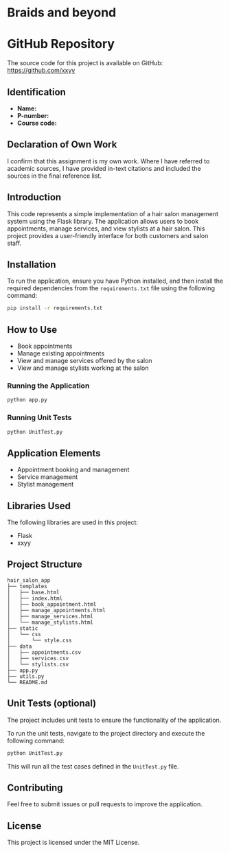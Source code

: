 # Braids and beyond

# GitHub Repository
The source code for this project is available on GitHub: https://github.com/xxyy

## Identification
- **Name:** 
- **P-number:** 
- **Course code:** 

## Declaration of Own Work
I confirm that this assignment is my own work.
Where I have referred to academic sources, I have provided in-text citations and included the sources in the final reference list.

## Introduction
This code represents a simple implementation of a hair salon management system using the Flask library. The application allows users to book appointments, manage services, and view stylists at a hair salon. This project provides a user-friendly interface for both customers and salon staff.

## Installation
To run the application, ensure you have Python installed, and then install the required dependencies from the `requirements.txt` file using the following command:
```bash
pip install -r requirements.txt
```

## How to Use
- Book appointments
- Manage existing appointments
- View and manage services offered by the salon
- View and manage stylists working at the salon

### Running the Application
```python
python app.py
```

### Running Unit Tests
```python
python UnitTest.py
```

## Application Elements
- Appointment booking and management
- Service management
- Stylist management

## Libraries Used
The following libraries are used in this project:
- Flask
- xxyy

## Project Structure
```
hair_salon_app
├── templates
│   ├── base.html
│   ├── index.html
│   ├── book_appointment.html
│   ├── manage_appointments.html
│   ├── manage_services.html
│   └── manage_stylists.html
├── static
│   └── css
│       └── style.css
├── data
│   ├── appointments.csv
│   ├── services.csv
│   └── stylists.csv
├── app.py
├── utils.py
└── README.md
```

## Unit Tests (optional)
The project includes unit tests to ensure the functionality of the application.

To run the unit tests, navigate to the project directory and execute the following command:
```python
python UnitTest.py
```

This will run all the test cases defined in the `UnitTest.py` file.

## Contributing
Feel free to submit issues or pull requests to improve the application. 

## License
This project is licensed under the MIT License.